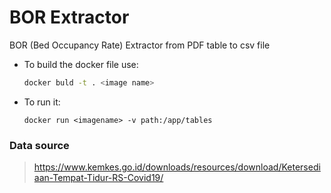 # BOR Extractor

BOR (Bed Occupancy Rate) Extractor from PDF table to csv file

- To build the docker file use:
    ```bash
    docker buld -t . <image name>
    ```
- To run it:
  ```
  docker run <imagename> -v path:/app/tables
  ```

### Data source
> https://www.kemkes.go.id/downloads/resources/download/Ketersediaan-Tempat-Tidur-RS-Covid19/